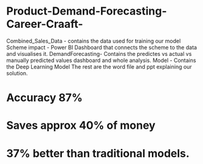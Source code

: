 # Product-Demand-Forecasting-Career-Craaft-
Combined_Sales_Data - contains the data used for training our model
Scheme impact - Power BI Dashboard that connects the scheme to the data and visualises it.
DemandForecasting- Contains the predictes vs actual vs manually predicted values dashboard and whole analysis.
Model - Contains the Deep Learning Model
The rest are the word file and ppt explaining our solution.


# Accuracy 87%
# Saves approx 40% of money
# 37% better than traditional models.
